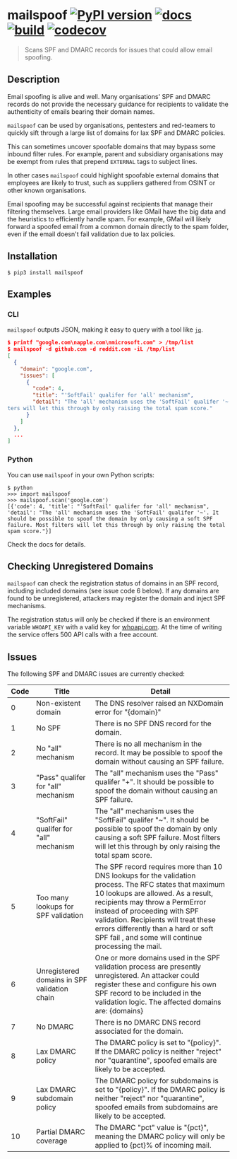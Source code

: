 # mailspoof [![PyPI version](https://badge.fury.io/py/mailspoof.svg)](https://badge.fury.io/py/mailspoof) [![docs](https://readthedocs.org/projects/mailspoof/badge/?version=latest)](https://mailspoof.readthedocs.io/en/latest/?badge=latest) [![build](https://travis-ci.com/serain/mailspoof.svg?branch=master)](https://travis-ci.com/serain/mailspoof) [![codecov](https://codecov.io/gh/serain/mailspoof/branch/master/graph/badge.svg)](https://codecov.io/gh/serain/mailspoof/branch/master)

> Scans SPF and DMARC records for issues that could allow email spoofing.

## Description

Email spoofing is alive and well. Many organisations' SPF and DMARC records do not provide the necessary guidance for recipients to validate the authenticity of emails bearing their domain names.

`mailspoof` can be used by organisations, pentesters and red-teamers to quickly sift through a large list of domains for lax SPF and DMARC policies.

This can sometimes uncover spoofable domains that may bypass some inbound filter rules. For example, parent and subsidiary organisations may be exempt from rules that prepend `EXTERNAL` tags to subject lines.

In other cases `mailspoof` could highlight spoofable external domains that employees are likely to trust, such as suppliers gathered from OSINT or other known organisations.

Email spoofing may be successful against recipients that manage their filtering themselves. Large email providers like GMail have the big data and the heuristics to efficiently handle spam. For example, GMail will likely forward a spoofed email from a common domain directly to the spam folder, even if the email doesn't fail validation due to lax policies.

## Installation

```
$ pip3 install mailspoof
```

## Examples

### CLI

`mailspoof` outputs JSON, making it easy to query with a tool like [`jq`](https://stedolan.github.io/jq/).

```json
$ printf "google.com\napple.com\nmicrosoft.com" > /tmp/list
$ mailspoof -d github.com -d reddit.com -iL /tmp/list
[
  {
    "domain": "google.com",
    "issues": [
      {
        "code": 4,
        "title": "'SoftFail' qualifer for 'all' mechanism",
        "detail": "The 'all' mechanism uses the 'SoftFail' qualifer '~'. It should be possible to spoof the domain by only causing a soft SPF failure. Most fil
ters will let this through by only raising the total spam score."
      }
    ]
  },
  ...
]
```

### Python

You can use `mailspoof` in your own Python scripts:

```
$ python
>>> import mailspoof
>>> mailspoof.scan('google.com')
[{'code': 4, 'title': "'SoftFail' qualifer for 'all' mechanism", 'detail': "The 'all' mechanism uses the 'SoftFail' qualifer '~'. It should be possible to spoof the domain by only causing a soft SPF failure. Most filters will let this through by only raising the total spam score."}]
```

Check the docs for details.

## Checking Unregistered Domains

`mailspoof` can check the registration status of domains in an SPF record, including included domains (see issue code 6 below). If any domains are found to be unregistered, attackers may register the domain and inject SPF mechanisms.

The registration status will only be checked if there is an environment variable `WHOAPI_KEY` with a valid key for [whoapi.com](https://whoapi.com/). At the time of writing the service offers 500 API calls with a free account.

## Issues

The following SPF and DMARC issues are currently checked:

| Code | Title                                        | Detail                                                                                                                                                                                                                                                                                                                                              |
| ---- | -------------------------------------------- | --------------------------------------------------------------------------------------------------------------------------------------------------------------------------------------------------------------------------------------------------------------------------------------------------------------------------------------------------- |
| 0    | Non-existent domain                          | The DNS resolver raised an NXDomain error for "{domain}"                                                                                                                                                                                                                                                                                            |
| 1    | No SPF                                       | There is no SPF DNS record for the domain.                                                                                                                                                                                                                                                                                                          |
| 2    | No "all" mechanism                           | There is no all mechanism in the record. It may be possible to spoof the domain without causing an SPF failure.                                                                                                                                                                                                                                     |
| 3    | "Pass" qualifer for "all" mechanism          | The "all" mechanism uses the "Pass" qualifer "+". It should be possible to spoof the domain without causing an SPF failure.                                                                                                                                                                                                                         |
| 4    | "SoftFail" qualifer for "all" mechanism      | The "all" mechanism uses the "SoftFail" qualifer "~". It should be possible to spoof the domain by only causing a soft SPF failure. Most filters will let this through by only raising the total spam score.                                                                                                                                        |
| 5    | Too many lookups for SPF validation          | The SPF record requires more than 10 DNS lookups for the validation process. The RFC states that maximum 10 lookups are allowed. As a result, recipients may throw a PermError instead of proceeding with SPF validation. Recipients will treat these errors differently than a hard or soft SPF fail , and some will continue processing the mail. |
| 6    | Unregistered domains in SPF validation chain | One or more domains used in the SPF validation process are presently unregistered. An attacker could register these and configure his own SPF record to be included in the validation logic. The affected domains are: {domains}                                                                                                                    |
| 7    | No DMARC                                     | There is no DMARC DNS record associated for the domain.                                                                                                                                                                                                                                                                                             |
| 8    | Lax DMARC policy                             | The DMARC policy is set to "{policy}". If the DMARC policy is neither "reject" nor "quarantine", spoofed emails are likely to be accepted.                                                                                                                                                                                                          |
| 9    | Lax DMARC subdomain policy                   | The DMARC policy for subdomains is set to "{policy}". If the DMARC policy is neither "reject" nor "quarantine", spoofed emails from subdomains are likely to be accepted.                                                                                                                                                                           |
| 10   | Partial DMARC coverage                       | The DMARC "pct" value is "{pct}", meaning the DMARC policy will only be applied to {pct}% of incoming mail.                                                                                                                                                                                                                                         |
